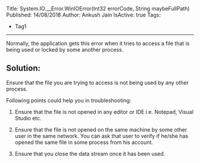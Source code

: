 Title: System.IO.__Error.WinIOError(Int32 errorCode, String maybeFullPath)
Published: 14/08/2018
Author: Ankush Jain
IsActive: true
Tags:
  - Tag1
---
Normally, the application gets this error when it tries to access a file that is being used or locked by some another process.

## Solution:

Ensure that the file you are trying to access is not being used by any other process.

Following points could help you in troubleshooting:

1.  Ensure that the file is not opened in any editor or IDE i.e.
Notepad, Visual Studio etc.

2.  Ensure that the file is not opened on the same machine by some other
user in the same network. You can ask that user to verify if he/she
has opened the same file in some process from his account.

3.  Ensure that you close the data stream once it has been used.


                